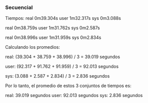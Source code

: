 ### Secuencial 

Tiempos:
real    0m39.304s
user    1m32.317s
sys     0m3.088s

real    0m38.759s
user    1m31.762s
sys     0m2.587s

real    0m38.996s
user    1m31.959s
sys     0m2.834s

Calculando los promedios:

real:
(39.304 + 38.759 + 38.996) / 3 = 39.019 segundos

user:
(92.317 + 91.762 + 91.959) / 3 = 92.013 segundos

sys:
(3.088 + 2.587 + 2.834) / 3 = 2.836 segundos

Por lo tanto, el promedio de estos 3 conjuntos de tiempos es:

real: 39.019 segundos
user: 92.013 segundos 
sys: 2.836 segundos
